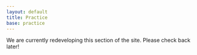 ```yaml
---
layout: default
title: Practice
base: practice
---
```


We are currently redeveloping this section of the site. Please check back later!